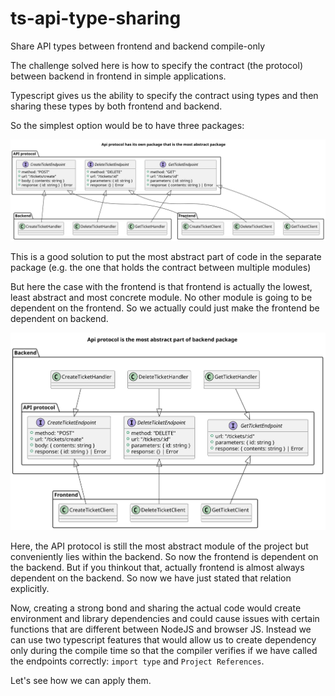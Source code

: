 # ts-api-type-sharing
Share API types between frontend and backend compile-only

The challenge solved here is how to specify the contract (the protocol) between backend in frontend in simple applications.

Typescript gives us the ability to specify the contract using types and then sharing these types by both frontend and backend.

So the simplest option would be to have three packages:

![Three package sharing](./doc/sharing-three-package.svg)

This is a good solution to put the most abstract part of code in the separate package (e.g. the one that holds the contract between multiple modules)

But here the case with the frontend is that frontend is actually the lowest, least abstract and most concrete module. No other module is going to be dependent on the frontend. So we actually could just make the frontend be dependent on backend. 

![Two package sharing](./doc/sharing-two-package.svg)

Here, the API protocol is still the most abstract module of the project but conveniently lies within the backend. So now the frontend is dependent on the backend. But if you thinkout that, actually frontend is almost always dependent on the backend. So now we have just stated that relation explicitly.

Now, creating a strong bond and sharing the actual code would create environment and library dependencies and could cause issues with certain functions that are different between NodeJS and browser JS. Instead we can use two typescript features that would allow us to create dependency only during the compile time so that the compiler verifies if we have called the endpoints correctly: `import type` and `Project References`.

Let's see how we can apply them.
